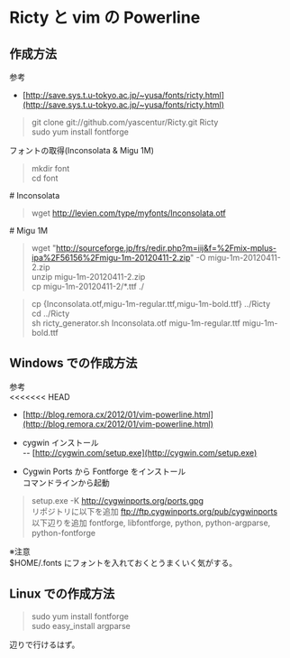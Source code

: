 # Ricty と vim の Powerline

## 作成方法
参考
- [http://save.sys.t.u-tokyo.ac.jp/~yusa/fonts/ricty.html](http://save.sys.t.u-tokyo.ac.jp/~yusa/fonts/ricty.html)

> git clone git://github.com/yascentur/Ricty.git Ricty  
> sudo yum install fontforge  

フォントの取得(Inconsolata & Migu 1M)  
> mkdir font  
> cd font  

\# Inconsolata  
> wget http://levien.com/type/myfonts/Inconsolata.otf  

\# Migu 1M  
> wget "http://sourceforge.jp/frs/redir.php?m=iij&f=%2Fmix-mplus-ipa%2F56156%2Fmigu-1m-20120411-2.zip" -O migu-1m-20120411-2.zip  
> unzip migu-1m-20120411-2.zip  
> cp migu-1m-20120411-2/*.ttf ./  


> cp {Inconsolata.otf,migu-1m-regular.ttf,migu-1m-bold.ttf} ../Ricty  
> cd ../Ricty  
> sh ricty_generator.sh Inconsolata.otf migu-1m-regular.ttf migu-1m-bold.ttf


## Windows での作成方法
参考  
<<<<<<< HEAD
- [http://blog.remora.cx/2012/01/vim-powerline.html](http://blog.remora.cx/2012/01/vim-powerline.html)  

- cygwin インストール  
-- [http://cygwin.com/setup.exe](http://cygwin.com/setup.exe)  
- Cygwin Ports から Fontforge をインストール  
コマンドラインから起動  
> setup.exe -K http://cygwinports.org/ports.gpg  
リポジトリに以下を追加
> ftp://ftp.cygwinports.org/pub/cygwinports  
以下辺りを追加
> fontforge, libfontforge, python, python-argparse, python-fontforge

※注意  
$HOME/.fonts にフォントを入れておくとうまくいく気がする。


## Linux での作成方法
> sudo yum install fontforge  
> sudo easy_install argparse  

辺りで行けるはず。




